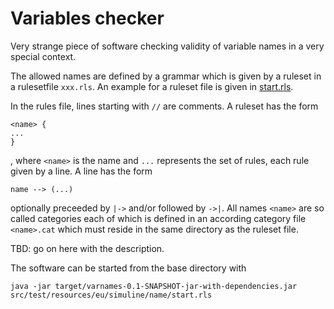 # Variables checker

Very strange piece of software
checking validity of variable names in a very special context. 
	
The allowed names are defined by a grammar 
which is given by a ruleset in a rulesetfile `xxx.rls`. 
An example for a ruleset file is given in 
[start.rls](src/test/resources/eu/simuline/names/start.rls).
<!-- TBD: make the link work -->
	
In the rules file, lines starting with `//` are comments. 
A ruleset has the form 
```
<name> {
...
}
```
, where `<name>` is the name and `...` represents the set of rules, 
each rule given by a line. 
A line has the form 
```
name --> (...)
```
optionally preceeded by `|->` and/or followed by `->|`. 
All names `<name>` are so called categories 
each of which is defined in an according category file `<name>.cat` 
which must reside in the same directory as the ruleset file. 
	
TBD: go on here with the description. 
	
The software can be started from the base directory with 
```
java -jar target/varnames-0.1-SNAPSHOT-jar-with-dependencies.jar src/test/resources/eu/simuline/name/start.rls
```
